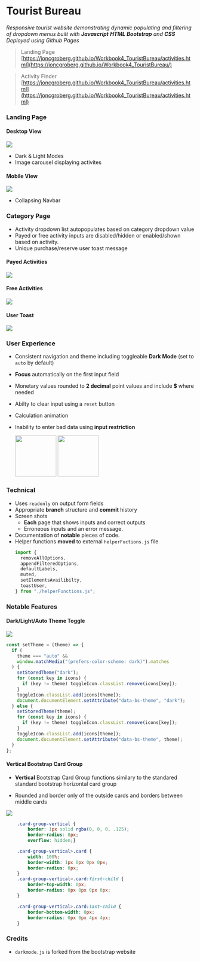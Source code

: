 # Tourist Bureau

*Responsive tourist website demonstrating dynamic populating and filtering of dropdown menus built with **Javascript** **HTML** **Bootstrap** and **CSS** Deployed using Github Pages*

> Landing Page [https://joncgroberg.github.io/Workbook4_TouristBureau/activities.html](https://joncgroberg.github.io/Workbook4_TouristBureau/)

> Activity Finder [https://joncgroberg.github.io/Workbook4_TouristBureau/activities.html](https://joncgroberg.github.io/Workbook4_TouristBureau/activities.html)


### Landing Page

#### Desktop View

![](./images/desktop.png)

- Dark & Light Modes
- Image carousel displaying activites

#### Mobile View

![](./images/mobile.png)

- Collapsing Navbar

### Category Page

- Activity dropdown list autopopulates based on category dropdown value
- Payed or free activity inputs are disabled/hidden or enabled/shown based on activity.
- Unique purchase/reserve user toast message

#### Payed Activities

![](./images/activities.png)

#### Free Activities

![](./images/activitiesFree.png)

#### User Toast

![](./images/Screenshot%20from%202023-11-03%2018-58-41.png)

### User Experience

- Consistent navigation and theme including toggleable **Dark Mode** (set to `auto` by default)
- **Focus** automatically on the first input field
- Monetary values rounded to **2 decimal** point values and include **$** where needed
- Abilty to clear input using a `reset` button
- Calculation animation
- Inability to enter bad data using **input restriction**

  <img height=110px src="./images/validationMatch.png"/>
  <img height=110px src="./images/validation.png"/>


### Technical

- Uses `readonly` on output form fields
- Appropriate **branch** structure and **commit** history
- Screen shots
  - **Each** page that shows inputs and correct outputs
  - Erroneous inputs and an error message.
- Documentation of **notable** pieces of code.
- Helper functions **moved** to external `helperFuctions.js` file
  ```javascript
  import {
    removeAllOptions,
    appendFilteredOptions,
    defaultLabels,
    muted,
    setElementsAvailibilty,
    toastUser,
  } from "./helperFunctions.js";
  ```

### Notable Features

#### Dark/Light/Auto Theme Toggle

![](./images/theme.gif)

```Javascript
const setTheme = (theme) => {
  if (
    theme === "auto" &&
    window.matchMedia("(prefers-color-scheme: dark)").matches
  ) {
    setStoredTheme("dark");
    for (const key in icons) {
      if (key != theme) toggleIcon.classList.remove(icons[key]);
    }
    toggleIcon.classList.add(icons[theme]);
    document.documentElement.setAttribute("data-bs-theme", "dark");
  } else {
    setStoredTheme(theme);
    for (const key in icons) {
      if (key != theme) toggleIcon.classList.remove(icons[key]);
    }
    toggleIcon.classList.add(icons[theme]);
    document.documentElement.setAttribute("data-bs-theme", theme);
  }
};
```

#### Vertical Bootstrap Card Group

- **Vertical** Bootstrap Card Group functions similary to the standared standard bootstrap horizontal card group

- Rounded and border only of the outside cards and borders between middle cards

![](./images/cardGroup.png)

```CSS
    .card-group-vertical {
        border: 1px solid rgba(0, 0, 0, .125);
        border-radius: 8px;
        overflow: hidden;}

    .card-group-vertical>.card {
        width: 100%;
        border-width: 1px 0px 0px 0px;
        border-radius: 0px;
    }
    .card-group-vertical>.card:first-child {
        border-top-width: 0px;
        border-radius: 0px 0px 0px 0px;
    }

    .card-group-vertical>.card:last-child {
        border-bottom-width: 0px;
        border-radius: 0px 0px 4px 4px;
    }
```

### Credits

- `darkmode.js` is forked from the bootstrap website
